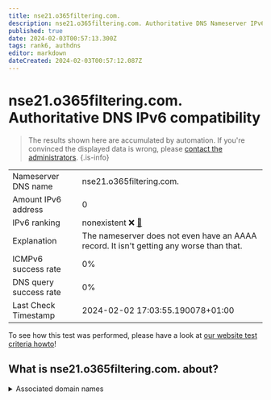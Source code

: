```yaml
---
title: nse21.o365filtering.com.
description: nse21.o365filtering.com. Authoritative DNS Nameserver IPv6 compatibility
published: true
date: 2024-02-03T00:57:13.300Z
tags: rank6, authdns
editor: markdown
dateCreated: 2024-02-03T00:57:12.087Z
---
```


# nse21.o365filtering.com. Authoritative DNS IPv6 compatibility

> The results shown here are accumulated by automation. If you're convinced the displayed data is wrong, please [contact the administrators](/howto/chat). 
{.is-info}




|   |   |
| - | - |
| Nameserver DNS name | nse21.o365filtering.com.
| Amount IPv6 address | 0
| IPv6 ranking | nonexistent :x: [🔗](/howto/ranking) |
| Explanation | The nameserver does not even have an AAAA record. It isn't getting any worse than that. |
| ICMPv6 success rate | 0%|
| DNS query success rate | 0% |
| Last Check Timestamp | 2024-02-02 17:03:55.190078+01:00 |

To see how this test was performed, please have a look at [our website test criteria howto](/howto/testcriteria/authdns)!


## What is nse21.o365filtering.com. about?






<details>
<summary>Associated domain names</summary>

www.office.com

</details>
